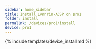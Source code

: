 ```yaml
---
sidebar: home_sidebar
title: Install Lynnrin-AOSP on pro1
folder: install
permalink: /devices/pro1/install
device: pro1
---
```

{% include templates/device_install.md %}
